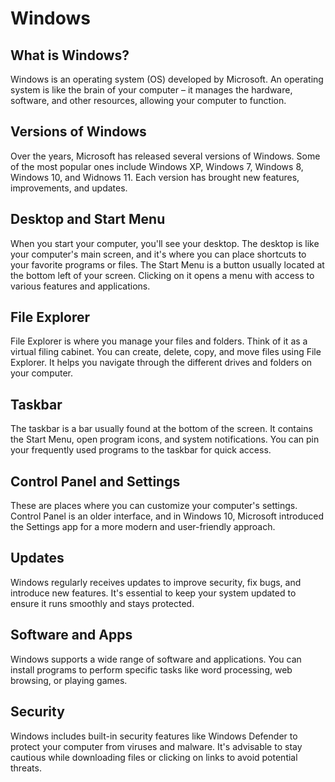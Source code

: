 # Windows
## What is Windows?

Windows is an operating system (OS) developed by Microsoft. An operating system is like the brain of your computer – it manages the hardware, software, and other resources, allowing your computer to function.

## Versions of Windows

Over the years, Microsoft has released several versions of Windows. Some of the most popular ones include Windows XP, Windows 7, Windows 8, Windows 10, and Widnows 11. Each version has brought new features, improvements, and updates.

## Desktop and Start Menu

When you start your computer, you'll see your desktop. The desktop is like your computer's main screen, and it's where you can place shortcuts to your favorite programs or files. The Start Menu is a button usually located at the bottom left of your screen. Clicking on it opens a menu with access to various features and applications.

## File Explorer

File Explorer is where you manage your files and folders. Think of it as a virtual filing cabinet. You can create, delete, copy, and move files using File Explorer. It helps you navigate through the different drives and folders on your computer.

## Taskbar

The taskbar is a bar usually found at the bottom of the screen. It contains the Start Menu, open program icons, and system notifications. You can pin your frequently used programs to the taskbar for quick access.

## Control Panel and Settings

These are places where you can customize your computer's settings. Control Panel is an older interface, and in Windows 10, Microsoft introduced the Settings app for a more modern and user-friendly approach.

## Updates

Windows regularly receives updates to improve security, fix bugs, and introduce new features. It's essential to keep your system updated to ensure it runs smoothly and stays protected.

## Software and Apps

Windows supports a wide range of software and applications. You can install programs to perform specific tasks like word processing, web browsing, or playing games.

## Security

Windows includes built-in security features like Windows Defender to protect your computer from viruses and malware. It's advisable to stay cautious while downloading files or clicking on links to avoid potential threats.
